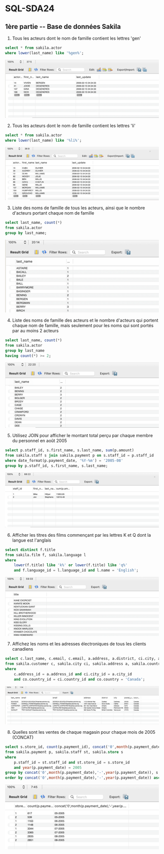 # SQL-SDA24
 
## 1ère partie -- Base de données Sakila

1. Tous les acteurs dont le nom de famille contient les lettres 'gen'
```sql
select * from sakila.actor
where lower(last_name) like '%gen%';
```
![](res/Q1.png)


2. Tous les acteurs dont le nom de famille contient les lettres 'li'
```sql
select * from sakila.actor
where lower(last_name) like '%li%';
```
![](res/Q2.png)

3. Liste des noms de famille de tous les acteurs, ainsi que le nombre d'acteurs portant chaque nom de famille
```sql
select last_name, count(*)
from sakila.actor
group by last_name;
```
![](res/Q3.png)

4. Liste des noms de famille des acteurs et le nombre d'acteurs qui portent chaque nom de famille, mais seulement pour les noms qui sont portés par au moins 2 acteurs
```sql
select last_name, count(*)
from sakila.actor
group by last_name 
having count(*) >= 2;
```
![](res/Q4.png)

5. Utilisez JOIN pour afficher le montant total perçu par chaque membre du personnel en août 2005
```sql
select p.staff_id, s.first_name, s.last_name, sum(p.amount)
from sakila.staff s join sakila.payment p on s.staff_id = p.staff_id
where date_format(p.payment_date, '%Y-%m') = '2005-08'
group by p.staff_id, s.first_name, s.last_name;
```
![](res/Q5.png)

6. Afficher les titres des films commençant par les lettres K et Q dont la langue est l'anglais
```sql
select distinct f.title
from sakila.film f, sakila.language l
where 
	lower(f.title) like 'k%' or lower(f.title) like 'q%'
	and f.language_id = l.language_id and l.name = 'English';
```
![](res/Q6.png)

7. Affichez les noms et les adresses électroniques de tous les clients canadiens
```sql
select c.last_name, c.email, c.email, a.address, a.district, ci.city, a.postal_code, co.country 
from sakila.customer c, sakila.city ci, sakila.address a, sakila.country co
where 
	c.address_id = a.address_id and ci.city_id = a.city_id 
	and co.country_id = ci.country_id and co.country = 'Canada';
```
![](res/Q7.png)

8. Quelles sont les ventes de chaque magasin pour chaque mois de 2005 (CONCAT)
```sql
select s.store_id, count(p.payment_id), concat('0',month(p.payment_date),'-',year(p.payment_date))
from sakila.payment p, sakila.staff st, sakila.store s
where 
	p.staff_id = st.staff_id and st.store_id = s.store_id
	and year(p.payment_date) = 2005
group by concat('0',month(p.payment_date),'-',year(p.payment_date)), s.store_id
order by concat('0',month(p.payment_date),'-',year(p.payment_date)) asc;
```
![](res/Q8.png)

